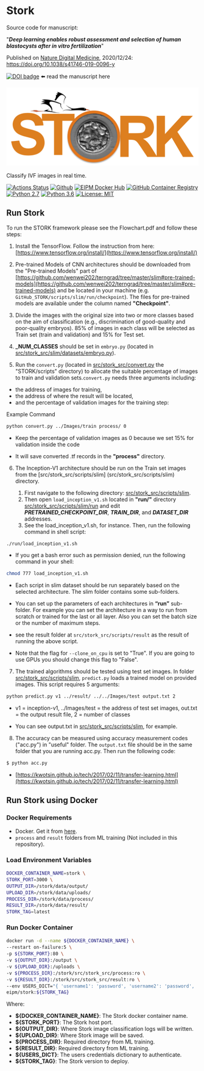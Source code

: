 # Stork

Source code for manuscript:

"***Deep learning enables robust assessment and selection of human blastocysts after in vitro fertilization***"

Published on [Nature Digital Medicine](https://doi.org/10.1038/s41746-019-0096-y), 2020/12/24:
https://doi.org/10.1038/s41746-019-0096-y

[![DOI badge](https://zenodo.org/badge/doi/10.1038/s41746-019-0096-y.svg)](https://doi.org/10.1038/s41746-019-0096-y) ⬅️ read the manuscript here

![Stork Logo](docs/images/logo.jpg)

Classify IVF images in real time.

[![Actions Status](https://github.com/eipm/stork/workflows/Docker/badge.svg)](https://github.com/eipm/stork/actions) [![Github](https://img.shields.io/badge/github-1.2.0-green?style=flat&logo=github)](https://github.com/eipm/stork) [![EIPM Docker Hub](https://img.shields.io/badge/EIPM%20docker%20hub-1.2.0-blue?style=flat&logo=docker)](https://hub.docker.com/repository/docker/eipm/stork) [![GitHub Container Registry](https://img.shields.io/badge/GitHub%20Container%20Registry-1.2.0-blue?style=flat&logo=docker)](https://github.com/orgs/eipm/packages/container/package/stork) [![Python 2.7](https://img.shields.io/badge/python-2.7-blue.svg)](https://www.python.org/downloads/release/python-360/) [![Python 3.6](https://img.shields.io/badge/python-3.6-blue.svg)](https://www.python.org/downloads/release/python-360/) [![License: MIT](https://img.shields.io/badge/License-MIT-yellow.svg)](https://opensource.org/licenses/MIT)

## Run Stork

To run the STORK framework please see the Flowchart.pdf and follow these steps:

1) Install the TensorFlow. Follow the instruction from here: [https://www.tensorflow.org/install/](https://www.tensorflow.org/install/)

2) Pre-trained Models of CNN architectures should be downloaded from the "Pre-trained Models" part of [https://github.com/wenwei202/terngrad/tree/master/slim#pre-trained-models](https://github.com/wenwei202/terngrad/tree/master/slim#pre-trained-models) and be located in your machine (e.g. `GitHub_STORK/scripts/slim/run/checkpoint`). The files for pre-trained models are available under the column named **"Checkpoint"**.

3) Divide the images with the original size into two or more classes based on the aim of classification (e.g., discrimination of good-quality and poor-quality embryos). 85% of images in each class will be selected as Train set (train and validation) and 15% for Test set.

4) **_NUM_CLASSES** should be set in `embryo.py` (located in [src/stork_src/slim/datasets/embryo.py](src/stork_src/slim/datasets/embryo.py)).

5) Run the `convert.py` (located in [src/stork_src/convert.py](src/stork_src/convert.py) the "STORK/scripts" directory) to allocate the suitable percentage of images to train and validation sets.`convert.py` needs three arguments including:
- the address of images for training,
- the address of where the result will be located, 
- and the percentage of validation images for the training step:

Example Command

```bash
python convert.py ../Images/train process/ 0
```

- Keep the percentage of validation images as 0 because we set 15% for validation inside the code

- It will save converted .tf records in the **"process"** directory.

6) The Inception-V1 architecture should be run on the Train set images from the [src/stork_src/scripts/slim] (src/stork_src/scripts/slim) directory.

    1. First navigate to the following directory: [src/stork_src/scripts/slim](src/stork_src/scripts/slim).
    2. Then open `load_inception_v1.sh` located in **"run/"** directory [src/stork_src/scripts/slim/run](src/stork_src/scripts/slim/run) and edit **_PRETRAINED_CHECKPOINT_DIR_**, **_TRAIN_DIR_**, and **_DATASET_DIR_** addresses.
    3. See the load_inception_v1.sh, for instance. Then, run the following command in shell script:

```bash
./run/load_inception_v1.sh
```

- If you get a bash error such as permission denied, run the following command in your shell:

```bash
chmod 777 load_inception_v1.sh
```

- Each script in slim dataset should be run separately based on the selected architecture. The slim folder contains some sub-folders.

- You can set up the parameters of each architectures in **“run”** sub-folder. For example you can set the architecture in a way to run from scratch or trained for the last or all layer. Also you can set the batch size or the number of maximum steps.

- see the result folder at `src/stork_src/scripts/result` as the result of running the above script.

- Note that the flag for `--clone_on_cpu` is set to "True". If you are going to use GPUs you should change this flag to "False".

7) The trained algorithms should be tested using test set images. In folder [src/stork_src/scripts/slim](src/stork_src/scripts/slim), `predict.py` loads a trained model on provided images. This script requires 5 arguments:

```bash
python predict.py v1 ../result/ ../../Images/test output.txt 2
```

- v1 = inception-v1, ../Images/test = the address of test set images, out.txt = the output result file, 2 = number of classes

- You can see output.txt in [src/stork_src/scripts/slim](src/stork_src/scripts/slim), for example.

8) The accuracy can be measured using accuracy measurement codes ("acc.py") in "useful" folder. The `output.txt` file should be in the same folder that you are running acc.py. Then run the following code:

```bash
$ python acc.py
```

- [https://kwotsin.github.io/tech/2017/02/11/transfer-learning.html](https://kwotsin.github.io/tech/2017/02/11/transfer-learning.html)

## Run Stork using Docker

### Docker Requirements

- Docker. Get it from [here](https://www.docker.com/).
- `process` and `result` folders from ML training (Not included in this repository).

### Load Environment Variables

```bash
DOCKER_CONTAINER_NAME=stork \
STORK_PORT=3000 \
OUTPUT_DIR=/stork/data/output/
UPLOAD_DIR=/stork/data/uploads/
PROCESS_DIR=/stork/data/process/
RESULT_DIR=/stork/data/result/
STORK_TAG=latest
```

### Run Docker Container

```bash
docker run -d --name ${DOCKER_CONTAINER_NAME} \
--restart on-failure:5 \
-p ${STORK_PORT}:80 \
-v ${OUTPUT_DIR}:/output \
-v ${UPLOAD_DIR}:/uploads \
-v ${PROCESS_DIR}:/stork/src/stork_src/process:ro \
-v ${RESULT_DIR}:/stork/src/stork_src/result:ro \
--env USERS_DICT="{ 'username1': 'password', 'username2': 'password', 'username3': 'password' }" \
eipm/stork:${STORK_TAG}
```

Where:

- **${DOCKER_CONTAINER_NAME}**: The Stork docker container name.
- **${STORK_PORT}**: The Stork host port.
- **${OUTPUT_DIR}**: Where Stork image classification logs will be written.
- **${UPLOAD_DIR}**: Where Stork image will be saved.
- **${PROCESS_DIR}**: Required directory from ML training.
- **${RESULT_DIR}**: Required directory from ML training.
- **${USERS_DICT}**: The users credentials dictionary to authenticate.
- **${STORK_TAG}**: The Stork version to deploy.
